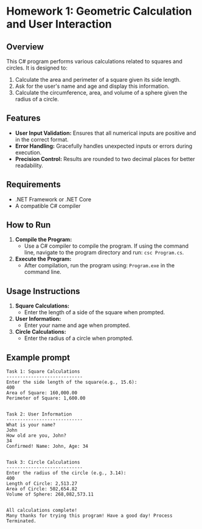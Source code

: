 # Homework 1: Geometric Calculation and User Interaction

## Overview
This C# program performs various calculations related to squares and circles. It is designed to:
1. Calculate the area and perimeter of a square given its side length.
2. Ask for the user's name and age and display this information.
3. Calculate the circumference, area, and volume of a sphere given the radius of a circle.

## Features
- **User Input Validation:** Ensures that all numerical inputs are positive and in the correct format.
- **Error Handling:** Gracefully handles unexpected inputs or errors during execution.
- **Precision Control:** Results are rounded to two decimal places for better readability.

## Requirements
- .NET Framework or .NET Core
- A compatible C# compiler

## How to Run
1. **Compile the Program:**
   - Use a C# compiler to compile the program. If using the command line, navigate to the program directory and run: `csc Program.cs`.
2. **Execute the Program:**
   - After compilation, run the program using: `Program.exe` in the command line.

## Usage Instructions
1. **Square Calculations:**
   - Enter the length of a side of the square when prompted.
2. **User Information:**
   - Enter your name and age when prompted. 
3. **Circle Calculations:**
   - Enter the radius of a circle when prompted.

## Example prompt
```
Task 1: Square Calculations
----------------------------
Enter the side length of the square(e.g., 15.6):
400
Area of Square: 160,000.00
Perimeter of Square: 1,600.00


Task 2: User Information
----------------------------
What is your name?
John
How old are you, John?
34
Confirmed! Name: John, Age: 34


Task 3: Circle Calculations
----------------------------
Enter the radius of the circle (e.g., 3.14):
400
Length of Circle: 2,513.27
Area of Circle: 502,654.82
Volume of Sphere: 268,082,573.11


All calculations complete!
Many thanks for trying this program! Have a good day! Process Terminated.

```
